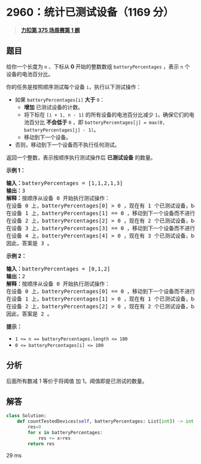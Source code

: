 # 2960：统计已测试设备（1169 分）


> <u>**[力扣第 375 场周赛第 1 题](https://leetcode.cn/problems/count-tested-devices-after-test-operations/)**</u>

## 题目

<p>给你一个长度为 <code>n</code> 、下标从<strong> 0 </strong>开始的整数数组 <code>batteryPercentages</code> ，表示 <code>n</code> 个设备的电池百分比。</p>

<p>你的任务是按照顺序测试每个设备 <code>i</code>，执行以下测试操作：</p>

<ul>
<li>如果 <code>batteryPercentages[i]</code> <strong>大于</strong> <code>0</code>：

<ul>
<li><strong>增加</strong> 已测试设备的计数。</li>
<li>将下标在 <code>[i + 1, n - 1]</code> 的所有设备的电池百分比减少 <code>1</code>，确保它们的电池百分比<strong> 不会低于</strong> <code>0</code> ，即 <code>batteryPercentages[j] = max(0, batteryPercentages[j] - 1)</code>。</li>
<li>移动到下一个设备。</li>
</ul>
</li>
<li>否则，移动到下一个设备而不执行任何测试。</li>
</ul>

<p>返回一个整数，表示按顺序执行测试操作后 <strong>已测试设备</strong> 的数量。</p>



<p><strong class="example">示例 1：</strong></p>

<pre>
<strong>输入：</strong>batteryPercentages = [1,1,2,1,3]
<strong>输出：</strong>3
<strong>解释：</strong>按顺序从设备 0 开始执行测试操作：
在设备 0 上，batteryPercentages[0] &gt; 0 ，现在有 1 个已测试设备，batteryPercentages 变为 [1,0,1,0,2] 。
在设备 1 上，batteryPercentages[1] == 0 ，移动到下一个设备而不进行测试。
在设备 2 上，batteryPercentages[2] &gt; 0 ，现在有 2 个已测试设备，batteryPercentages 变为 [1,0,1,0,1] 。
在设备 3 上，batteryPercentages[3] == 0 ，移动到下一个设备而不进行测试。
在设备 4 上，batteryPercentages[4] &gt; 0 ，现在有 3 个已测试设备，batteryPercentages 保持不变。
因此，答案是 3 。
</pre>

<p><strong class="example">示例 2：</strong></p>

<pre>
<strong>输入：</strong>batteryPercentages = [0,1,2]
<strong>输出：</strong>2
<strong>解释：</strong>按顺序从设备 0 开始执行测试操作：
在设备 0 上，batteryPercentages[0] == 0 ，移动到下一个设备而不进行测试。
在设备 1 上，batteryPercentages[1] &gt; 0 ，现在有 1 个已测试设备，batteryPercentages 变为 [0,1,1] 。
在设备 2 上，batteryPercentages[2] &gt; 0 ，现在有 2 个已测试设备，batteryPercentages 保持不变。
因此，答案是 2 。
</pre>



<p><strong>提示：</strong></p>

<ul>
<li><code>1 &lt;= n == batteryPercentages.length &lt;= 100 </code></li>
<li><code>0 &lt;= batteryPercentages[i] &lt;= 100</code></li>
</ul>




## 分析

后面所有数减 1 等价于将阈值 加 1。阈值即是已测试的数量。

## 解答


```python
class Solution:
    def countTestedDevices(self, batteryPercentages: List[int]) -> int:
        res=0
        for x in batteryPercentages:
            res += x>res
        return res
```
29 ms
